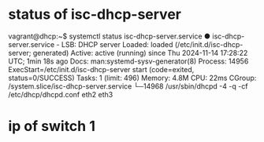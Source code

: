 # status of isc-dhcp-server
vagrant@dhcp:~$ systemctl status isc-dhcp-server.service 
● isc-dhcp-server.service - LSB: DHCP server
     Loaded: loaded (/etc/init.d/isc-dhcp-server; generated)
     Active: active (running) since Thu 2024-11-14 17:28:22 UTC; 1min 18s ago
       Docs: man:systemd-sysv-generator(8)
    Process: 14956 ExecStart=/etc/init.d/isc-dhcp-server start (code=exited, status=0/SUCCESS)
      Tasks: 1 (limit: 496)
     Memory: 4.8M
        CPU: 22ms
     CGroup: /system.slice/isc-dhcp-server.service
             └─14968 /usr/sbin/dhcpd -4 -q -cf /etc/dhcp/dhcpd.conf eth2 eth3
# ip of switch 1
